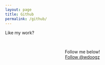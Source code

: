 ```yaml
---
layout: page
title: Github
permalink: /github/
---
```


<span class="page-tagline"><marquee scrollamount="7" behavior="alternate" scrolldelay="100" direction="down">Like my work?</marquee></span>



<div class="post-content-download">
  <p>
    <br />
  </p>
  <div class="download">
    <center><i class="fa fa-heart"></i>  Follow me below!  <i class="fa fa-heart"></i></center>
    <center><a class="github-button" href="https://github.com/wdoogz" data-color-scheme="no-preference: dark; light: light; dark: dark;" data-show-count="true" aria-label="Follow @wdoogz on GitHub">Follow @wdoogz</a></center>
  </div>
</div>
